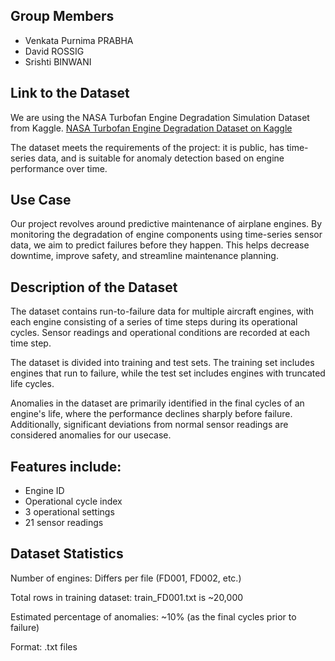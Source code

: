 ## Group Members  
- Venkata Purnima PRABHA
- David ROSSIG
- Srishti BINWANI

## Link to the Dataset  
We are using the NASA Turbofan Engine Degradation Simulation Dataset from Kaggle. [NASA Turbofan Engine Degradation Dataset on Kaggle](https://www.kaggle.com/datasets/behrad3d/nasa-cmaps)

The dataset meets the requirements of the project: it is public, has time-series data, and is suitable for anomaly detection based on engine performance over time.

## Use Case
Our project revolves around predictive maintenance of airplane engines. By monitoring the degradation of engine components using time-series sensor data, we aim to predict failures before they happen. This helps decrease downtime, improve safety, and streamline maintenance planning.

## Description of the Dataset
The dataset contains run-to-failure data for multiple aircraft engines, with each engine consisting of a series of time steps during its operational cycles. Sensor readings and operational conditions are recorded at each time step.

The dataset is divided into training and test sets. The training set includes engines that run to failure, while the test set includes engines with truncated life cycles.

Anomalies in the dataset are primarily identified in the final cycles of an engine's life, where the performance declines sharply before failure. Additionally, significant deviations from normal sensor readings are considered anomalies for our usecase.

## Features include:
- Engine ID
- Operational cycle index 
- 3 operational settings
- 21 sensor readings 

## Dataset Statistics
Number of engines: Differs per file (FD001, FD002, etc.)

Total rows in training dataset: train_FD001.txt is ~20,000

Estimated percentage of anomalies: ~10% (as the final cycles prior to failure)

Format: .txt files

